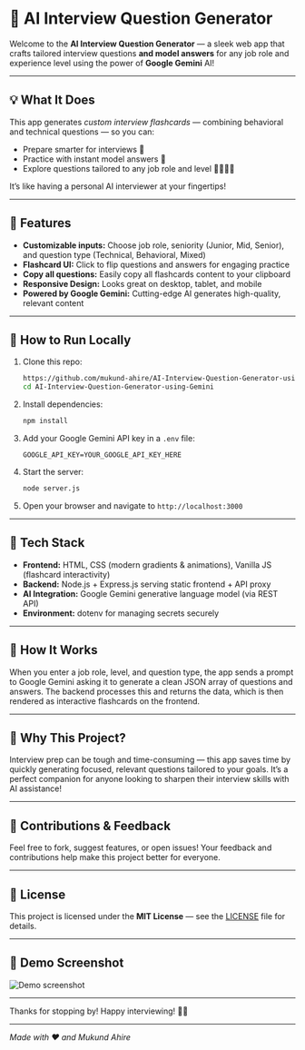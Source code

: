 # 🚀 AI Interview Question Generator

Welcome to the **AI Interview Question Generator** — a sleek web app that crafts tailored interview questions **and model answers** for any job role and experience level using the power of **Google Gemini** AI!

---

## 💡 What It Does

This app generates *custom interview flashcards* — combining behavioral and technical questions — so you can:

- Prepare smarter for interviews 🎯  
- Practice with instant model answers 💬  
- Explore questions tailored to any job role and level 👩‍💻👨‍💼  

It’s like having a personal AI interviewer at your fingertips!

---

## 🎨 Features

- **Customizable inputs:** Choose job role, seniority (Junior, Mid, Senior), and question type (Technical, Behavioral, Mixed)  
- **Flashcard UI:** Click to flip questions and answers for engaging practice  
- **Copy all questions:** Easily copy all flashcards content to your clipboard  
- **Responsive Design:** Looks great on desktop, tablet, and mobile  
- **Powered by Google Gemini:** Cutting-edge AI generates high-quality, relevant content  

---

## 🚀 How to Run Locally

1. Clone this repo:
   ```bash
   https://github.com/mukund-ahire/AI-Interview-Question-Generator-using-Gemini.git
   cd AI-Interview-Question-Generator-using-Gemini
   ```

2. Install dependencies:

   ```bash
   npm install
   ```

3. Add your Google Gemini API key in a `.env` file:

   ```
   GOOGLE_API_KEY=YOUR_GOOGLE_API_KEY_HERE
   ```

4. Start the server:

   ```bash
   node server.js
   ```

5. Open your browser and navigate to `http://localhost:3000`

---

## 🧩 Tech Stack

* **Frontend:** HTML, CSS (modern gradients & animations), Vanilla JS (flashcard interactivity)
* **Backend:** Node.js + Express.js serving static frontend + API proxy
* **AI Integration:** Google Gemini generative language model (via REST API)
* **Environment:** dotenv for managing secrets securely

---

## 💬 How It Works

When you enter a job role, level, and question type, the app sends a prompt to Google Gemini asking it to generate a clean JSON array of questions and answers. The backend processes this and returns the data, which is then rendered as interactive flashcards on the frontend.

---

## 🎯 Why This Project?

Interview prep can be tough and time-consuming — this app saves time by quickly generating focused, relevant questions tailored to your goals. It’s a perfect companion for anyone looking to sharpen their interview skills with AI assistance!

---

## 🙌 Contributions & Feedback

Feel free to fork, suggest features, or open issues!
Your feedback and contributions help make this project better for everyone.

---

## 📜 License

This project is licensed under the **MIT License** — see the [LICENSE](LICENSE) file for details.

---

## 🤖 Demo Screenshot

![Demo screenshot](./demo-screenshot.png)  <!-- Add your screenshot here -->

---

Thanks for stopping by!
Happy interviewing! 🚀🎉

---

*Made with ❤️ and Mukund Ahire*
